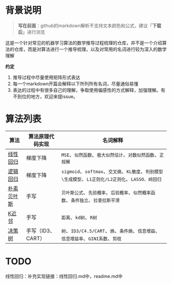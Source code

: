 # 背景说明
> **写在前面**：github的markdown解析不支持文本颜色和公式，建议「**下载后**」进行浏览

这是一个针对常见的机器学习算法的数学推导过程梳理的仓库，并不是一个介绍算法的仓库，而是对算法进行一个推导梳理，以及对常用的名词进行较为深入的数学理解

**约定**
1. 推导过程中尽量使用矩阵形式表达
2. 每一个markdown开篇会解释以下所列所有名词，尽量通俗易懂
3. 表达的过程中有很多自己的理解，争取使用偏感性的方式解释，加强理解。有不到位的地方，欢迎来提issue。

# 算法列表
算法     | 算法原理代码实现   |  名词解释
----     | ----     | ----
[线性回归](线性回归.md)  | 梯度下降   |`MSE`、`似然函数`、`极大似然估计`、`对数似然函数`、`正规解`
[逻辑回归](逻辑回归.md)  | 梯度下降   |`sigmoid`、`softmax`、`交叉熵`、`KL散度`、`判别模型\生成模型`、`L1正则化/L2正则化`、`LASSO、岭回归`
[朴素贝叶斯](朴素贝叶斯.md)  | 手写   |`贝叶斯公式`、`先验概率`、`后验概率`、`似然概率函数`、`条件独立`、`拉普拉斯平滑`
[K近邻](K近邻.md)  | 手写   |`距离`、`kd树`、`R树`
[决策树](决策树.md)  | 手写（ID3、CART）   |`树`、`ID3/C4.5/CART`、`熵`、`条件熵`、`信息增益`、`信息增益率`、`GINI系数`、`剪枝`
# TODO
线性回归：补充实现链接：线性回归.md中，readme.md中
